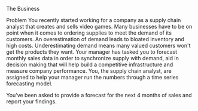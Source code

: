 The Business 

Problem You recently started working for a company as a
supply chain analyst that creates and sells video games. Many businesses
have to be on point when it comes to ordering supplies to meet the
demand of its customers. An overestimation of demand leads to bloated
inventory and high costs. Underestimating demand means many valued
customers won't get the products they want. Your manager has tasked you
to forecast monthly sales data in order to synchronize supply with
demand, aid in decision making that will help build a competitive
infrastructure and measure company performance. You, the supply chain
analyst, are assigned to help your manager run the numbers through a
time series forecasting model.

You’ve been asked to provide a forecast for the next 4 months of sales
and report your findings.

